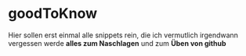 # goodToKnow

Hier sollen erst einmal alle snippets rein, die ich vermutlich irgendwann vergessen werde 
**alles zum Naschlagen** und zum 
**Üben von github**
